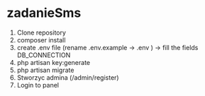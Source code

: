 # zadanieSms

1. Clone repository
2. composer install
3. create .env file (rename .env.example -> .env ) -> fill the fields DB_CONNECTION
4. php artisan key:generate
5. php artisan migrate
6. Stworzyc admina (/admin/register) 
7. Login to panel